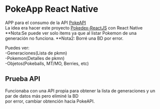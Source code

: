 # PokeApp React Native

APP para el consumo de la API [PokeAPI](https://pokeapi.co/)\
La idea era hacer este proyecto [Pokedex-ReactJS](https://github.com/techeca/Pokedex-ReactJS) con React Native
**Nota:Se puede ver solo items ya que al listar Pokemon de una generación no funciona.
**Nota2: Borré una BD por error.

Puedes ver:\
-Generaciones(Lista de pkmn)\
-Pokemon(Detalles de pkmn)\
-Objetos(Pokeballs, MT/MO, Berries, etc)

## Prueba API

Funcionaba con una API propia para obtener la lista de generaciones y un par de datos más pero eliminé la BD\
por error, cambiar obtención hacia PokeAPI.
